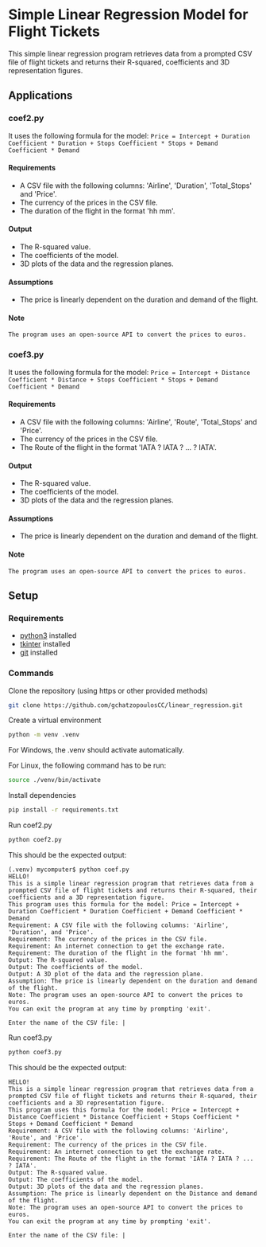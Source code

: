 # Simple Linear Regression Model for Flight Tickets
This simple linear regression program retrieves data from a prompted CSV file of flight tickets and returns their R-squared, coefficients and 3D representation figures. 

## Applications
### coef2.py
It uses the following formula for the model: `Price = Intercept + Duration Coefficient * Duration + Stops Coefficient * Stops + Demand Coefficient * Demand`
#### Requirements
- A CSV file with the following columns: 'Airline', 'Duration', 'Total_Stops' and 'Price'.
- The currency of the prices in the CSV file.
- The duration of the flight in the format 'hh mm'.
#### Output
- The R-squared value.
- The coefficients of the model.
- 3D plots of the data and the regression planes.
#### Assumptions
- The price is linearly dependent on the duration and demand of the flight.
#### Note
```
The program uses an open-source API to convert the prices to euros.
```
### coef3.py
It uses the following formula for the model: `Price = Intercept + Distance Coefficient * Distance + Stops Coefficient * Stops + Demand Coefficient * Demand`
#### Requirements
- A CSV file with the following columns: 'Airline', 'Route', 'Total_Stops' and 'Price'.
- The currency of the prices in the CSV file.
- The Route of the flight in the format 'IATA ? IATA ? ... ? IATA'.
#### Output
- The R-squared value.
- The coefficients of the model.
- 3D plots of the data and the regression planes.
#### Assumptions
- The price is linearly dependent on the duration and demand of the flight.
#### Note
```
The program uses an open-source API to convert the prices to euros.
```

## Setup
### Requirements
- [python3](https://www.python.org/downloads/) installed
- [tkinter](https://docs.python.org/3/library/tkinter.html) installed
- [git](https://git-scm.com/downloads) installed
### Commands
Clone the repository (using https or other provided methods)
```bash
git clone https://github.com/gchatzopoulosCC/linear_regression.git
```
Create a virtual environment
```bash
python -m venv .venv
```
For Windows, the .venv should activate automatically.

For Linux, the following command has to be run:
```bash
source ./venv/bin/activate
```
Install dependencies
```bash
pip install -r requirements.txt
```
Run coef2.py
```bash
python coef2.py
```
This should be the expected output:
```git
(.venv) mycomputer$ python coef.py
HELLO!
This is a simple linear regression program that retrieves data from a prompted CSV file of flight tickets and returns their R-squared, their coefficients and a 3D representation figure.
This program uses this formula for the model: Price = Intercept + Duration Coefficient * Duration Coefficient + Demand Coefficient * Demand
Requirement: A CSV file with the following columns: 'Airline', 'Duration', and 'Price'.
Requirement: The currency of the prices in the CSV file.
Requirement: An internet connection to get the exchange rate.
Requirement: The duration of the flight in the format 'hh mm'.
Output: The R-squared value.
Output: The coefficients of the model.
Output: A 3D plot of the data and the regression plane.
Assumption: The price is linearly dependent on the duration and demand of the flight.
Note: The program uses an open-source API to convert the prices to euros.
You can exit the program at any time by prompting 'exit'.

Enter the name of the CSV file: |
```
Run coef3.py
```bash
python coef3.py
```
This should be the expected output:
```git
HELLO!
This is a simple linear regression program that retrieves data from a prompted CSV file of flight tickets and returns their R-squared, their coefficients and a 3D representation figure.
This program uses this formula for the model: Price = Intercept + Distance Coefficient * Distance Coefficient + Stops Coefficient * Stops + Demand Coefficient * Demand
Requirement: A CSV file with the following columns: 'Airline', 'Route', and 'Price'.
Requirement: The currency of the prices in the CSV file.
Requirement: An internet connection to get the exchange rate.
Requirement: The Route of the flight in the format 'IATA ? IATA ? ... ? IATA'.
Output: The R-squared value.
Output: The coefficients of the model.
Output: 3D plots of the data and the regression planes.
Assumption: The price is linearly dependent on the Distance and demand of the flight.
Note: The program uses an open-source API to convert the prices to euros.
You can exit the program at any time by prompting 'exit'.

Enter the name of the CSV file: |
```
